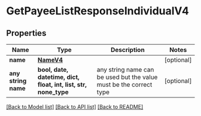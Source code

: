 # GetPayeeListResponseIndividualV4


## Properties
Name | Type | Description | Notes
------------ | ------------- | ------------- | -------------
**name** | [**NameV4**](NameV4.md) |  | [optional] 
**any string name** | **bool, date, datetime, dict, float, int, list, str, none_type** | any string name can be used but the value must be the correct type | [optional]

[[Back to Model list]](../README.md#documentation-for-models) [[Back to API list]](../README.md#documentation-for-api-endpoints) [[Back to README]](../README.md)


